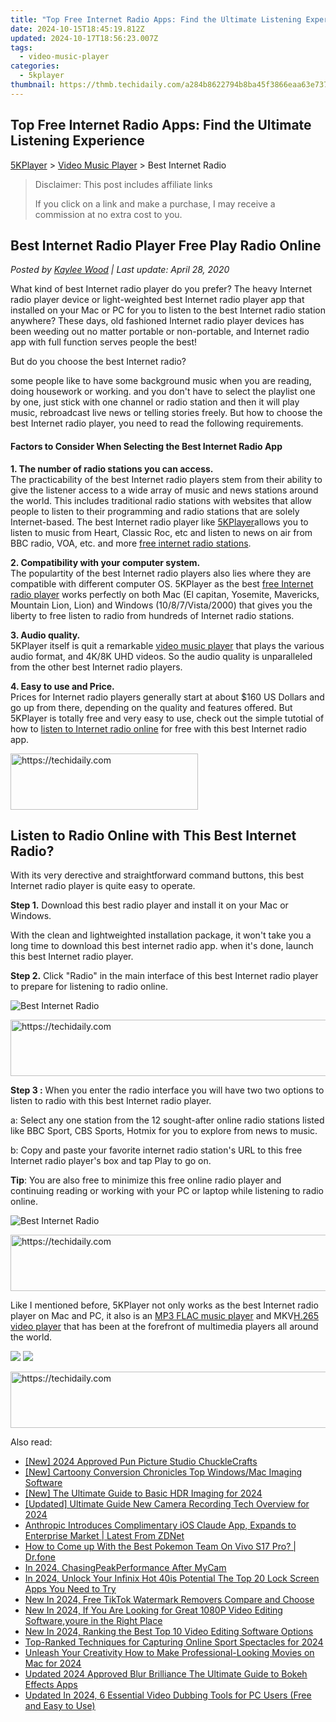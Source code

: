 ```yaml
---
title: "Top Free Internet Radio Apps: Find the Ultimate Listening Experience"
date: 2024-10-15T18:45:19.812Z
updated: 2024-10-17T18:56:23.007Z
tags:
  - video-music-player
categories:
  - 5kplayer
thumbnail: https://thmb.techidaily.com/a284b8622794b8ba45f3866eaa63e737e0684e210dde0d1e1927202914413ca4.jpg
---
```


## Top Free Internet Radio Apps: Find the Ultimate Listening Experience

[5KPlayer](https://tools.techidaily.com/5kplayer/products/) \> [Video Music Player](https://tools.techidaily.com/5kplayer/video-music-player/) \> Best Internet Radio

>  Disclaimer: This post includes affiliate links
>
>  If you click on a link and make a purchase, I may receive a commission at no extra cost to you.
>

## Best Internet Radio Player Free Play Radio Online

 _Posted by [Kaylee Wood](https://www.quora.com/profile/Amanda-Hu-21) | Last update: April 28, 2020_

What kind of best Internet radio player do you prefer? The heavy Internet radio player device or light-weighted best Internet radio player app that installed on your Mac or PC for you to listen to the best Internet radio station anywhere? These days, old fashioned Internet radio player devices has been weeding out no matter portable or non-portable, and Internet radio app with full function serves people the best! 

But do you choose the best Internet radio? 

some people like to have some background music when you are reading, doing housework or working. and you don't have to select the playlist one by one, just stick with one channel or radio station and then it will play music, rebroadcast live news or telling stories freely. But how to choose the best Internet radio player, you need to read the following requirements. 

#### **Factors to Consider When Selecting the Best Internet Radio App**

**1\. The number of radio stations you can access.**  
 The practicability of the best Internet radio players stem from their ability to give the listener access to a wide array of music and news stations around the world. This includes traditional radio stations with websites that allow people to listen to their programming and radio stations that are solely Internet-based. The best Internet radio player like [5KPlayer](https://tools.techidaily.com/5kplayer/products/)allows you to listen to music from Heart, Classic Roc, etc and listen to news on air from BBC radio, VOA, etc. and more [free internet radio stations](https://tools.techidaily.com/5kplayer/video-music-player/). 

**2\. Compatibility with your computer system.**   
The populartity of the best Internet radio players also lies where they are compatible with different computer OS. 5KPlayer as the best [free Internet radio player](https://tools.techidaily.com/5kplayer/video-music-player/) works perfectly on both Mac (El capitan, Yosemite, Mavericks, Mountain Lion, Lion) and Windows (10/8/7/Vista/2000) that gives you the liberty to free listen to radio from hundreds of Internet radio stations. 

**3\. Audio quality.**  
5KPlayer itself is quit a remarkable [video music player](https://tools.techidaily.com/5kplayer/video-music-player/) that plays the various audio format, and 4K/8K UHD videos. So the audio quality is unparalleled from the other best Internet radio players. 

**4\. Easy to use and Price.**  
 Prices for Internet radio players generally start at about $160 US Dollars and go up from there, depending on the quality and features offered. But 5KPlayer is totally free and very easy to use, check out the simple tutotial of how to [listen to Internet radio online](https://tools.techidaily.com/5kplayer/video-music-player/) for free with this best Internet radio app. 

<!-- affiliate ads begin -->
<a href="https://dhgate.sjv.io/c/5597632/2106655/12108" target="_top" id="2106655">
  <img src="//a.impactradius-go.com/display-ad/12108-2106655" border="0" alt="https://techidaily.com" width="300" height="90"/>
</a>
<img height="0" width="0" src="https://dhgate.sjv.io/i/5597632/2106655/12108" style="position:absolute;visibility:hidden;" border="0" />
<!-- affiliate ads end -->

## Listen to Radio Online with This Best Internet Radio?

With its very derective and straightforward command buttons, this best Internet radio player is quite easy to operate. 

**Step 1.** Download this best radio player and install it on your Mac or Windows.

With the clean and lightweighted installation package, it won't take you a long time to download this best internet radio app. when it's done, launch this best Internet radio player.

**Step 2.** Click "Radio" in the main interface of this best Internet radio player to prepare for listening to radio online.

![Best Internet Radio](https://www.5kplayer.com/video-music-player/img/5k-radio-xsy-031701.jpg) 

<!-- affiliate ads begin -->
<a href="https://appsumo.8odi.net/c/5597632/2151871/7443" target="_top" id="2151871">
  <img src="//a.impactradius-go.com/display-ad/7443-2151871" border="0" alt="https://techidaily.com" width="600" height="90"/>
</a>
<img height="0" width="0" src="https://appsumo.8odi.net/i/5597632/2151871/7443" style="position:absolute;visibility:hidden;" border="0" />
<!-- affiliate ads end -->

**Step 3 :** When you enter the radio interface you will have two two options to listen to radio with this best Internet radio player. 

a: Select any one station from the 12 sought-after online radio stations listed like BBC Sport, CBS Sports, Hotmix for you to explore from news to music.

b: Copy and paste your favorite internet radio station's URL to this free Internet radio player's box and tap Play to go on.

**Tip**: You are also free to minimize this free online radio player and continuing reading or working with your PC or laptop while listening to radio online.

![Best Internet Radio](https://www.5kplayer.com/video-music-player/img/5k-radio-xsy-031702.jpg) 

<!-- affiliate ads begin -->
<a href="https://appsumo.8odi.net/c/5597632/2094418/7443" target="_top" id="2094418">
  <img src="//a.impactradius-go.com/display-ad/7443-2094418" border="0" alt="https://techidaily.com" width="728" height="90"/>
</a>
<img height="0" width="0" src="https://appsumo.8odi.net/i/5597632/2094418/7443" style="position:absolute;visibility:hidden;" border="0" />
<!-- affiliate ads end -->

Like I mentioned before, 5KPlayer not only works as the best Internet radio player on Mac and PC, it also is an [MP3 FLAC music player](https://tools.techidaily.com/5kplayer/video-music-player/) and MKV[H.265 video player](https://tools.techidaily.com/5kplayer/video-music-player/) that has been at the forefront of multimedia players all around the world. 

[![](https://www.5kplayer.com/video-music-player/../button/freedownwhitewin.png)](https://tools.techidaily.com/5kplayer/products/) [![](https://www.5kplayer.com/video-music-player/../button/freedownbackmac.png)](https://tools.techidaily.com/5kplayer/products/)

<!-- affiliate ads begin -->
<a href="https://appsumo.8odi.net/c/5597632/2144275/7443" target="_top" id="2144275">
  <img src="//a.impactradius-go.com/display-ad/7443-2144275" border="0" alt="https://techidaily.com" width="728" height="90"/>
</a>
<img height="0" width="0" src="https://appsumo.8odi.net/i/5597632/2144275/7443" style="position:absolute;visibility:hidden;" border="0" />
<!-- affiliate ads end -->

<ins class="adsbygoogle"
     style="display:block"
     data-ad-format="autorelaxed"
     data-ad-client="ca-pub-7571918770474297"
     data-ad-slot="1223367746"></ins>

<ins class="adsbygoogle"
     style="display:block"
     data-ad-client="ca-pub-7571918770474297"
     data-ad-slot="8358498916"
     data-ad-format="auto"
     data-full-width-responsive="true"></ins>

<span class="atpl-alsoreadstyle">Also read:</span>
<div><ul>
<li><a href="https://article-helps.techidaily.com/new-2024-approved-pun-picture-studio-chucklecrafts/"><u>[New] 2024 Approved Pun Picture Studio ChuckleCrafts</u></a></li>
<li><a href="https://vp-tips.techidaily.com/new-cartoony-conversion-chronicles-top-windowsmac-imaging-software/"><u>[New] Cartoony Conversion Chronicles Top Windows/Mac Imaging Software</u></a></li>
<li><a href="https://article-files.techidaily.com/new-the-ultimate-guide-to-basic-hdr-imaging-for-2024/"><u>[New] The Ultimate Guide to Basic HDR Imaging for 2024</u></a></li>
<li><a href="https://screen-video-capture.techidaily.com/updated-ultimate-guide-new-camera-recording-tech-overview-for-2024/"><u>[Updated] Ultimate Guide New Camera Recording Tech Overview for 2024</u></a></li>
<li><a href="https://app-tips.techidaily.com/anthropic-introduces-complimentary-ios-claude-app-expands-to-enterprise-market-latest-from-zdnet/"><u>Anthropic Introduces Complimentary iOS Claude App, Expands to Enterprise Market | Latest From ZDNet</u></a></li>
<li><a href="https://change-location.techidaily.com/how-to-come-up-with-the-best-pokemon-team-on-vivo-s17-pro-drfone-by-drfone-virtual-android/"><u>How to Come up With the Best Pokemon Team On Vivo S17 Pro? | Dr.fone</u></a></li>
<li><a href="https://screen-video-capture.techidaily.com/in-2024-chasingpeakperformance-after-mycam/"><u>In 2024, ChasingPeakPerformance After MyCam</u></a></li>
<li><a href="https://unlock-android.techidaily.com/in-2024-unlock-your-infinix-hot-40is-potential-the-top-20-lock-screen-apps-you-need-to-try-by-drfone-android/"><u>In 2024, Unlock Your Infinix Hot 40is Potential The Top 20 Lock Screen Apps You Need to Try</u></a></li>
<li><a href="https://video-ai-editor.techidaily.com/new-in-2024-free-tiktok-watermark-removers-compare-and-choose/"><u>New In 2024, Free TikTok Watermark Removers Compare and Choose</u></a></li>
<li><a href="https://video-ai-editor.techidaily.com/new-in-2024-if-you-are-looking-for-great-1080p-video-editing-softwareyoure-in-the-right-place/"><u>New In 2024, If You Are Looking for Great 1080P Video Editing Software,youre in the Right Place</u></a></li>
<li><a href="https://video-ai-editor.techidaily.com/new-in-2024-ranking-the-best-top-10-video-editing-software-options/"><u>New In 2024, Ranking the Best Top 10 Video Editing Software Options</u></a></li>
<li><a href="https://screen-sharing-recording.techidaily.com/top-ranked-techniques-for-capturing-online-sport-spectacles-for-2024/"><u>Top-Ranked Techniques for Capturing Online Sport Spectacles for 2024</u></a></li>
<li><a href="https://video-ai-editor.techidaily.com/unleash-your-creativity-how-to-make-professional-looking-movies-on-mac-for-2024/"><u>Unleash Your Creativity How to Make Professional-Looking Movies on Mac for 2024</u></a></li>
<li><a href="https://video-ai-editor.techidaily.com/updated-2024-approved-blur-brilliance-the-ultimate-guide-to-bokeh-effects-apps/"><u>Updated 2024 Approved Blur Brilliance The Ultimate Guide to Bokeh Effects Apps</u></a></li>
<li><a href="https://video-ai-editor.techidaily.com/updated-in-2024-6-essential-video-dubbing-tools-for-pc-users-free-and-easy-to-use/"><u>Updated In 2024, 6 Essential Video Dubbing Tools for PC Users (Free and Easy to Use)</u></a></li>
</ul></div>

